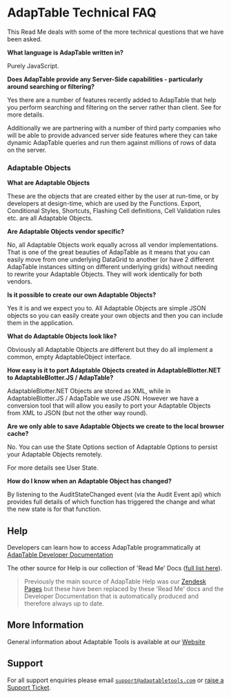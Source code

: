 # AdapTable Technical FAQ

This Read Me deals with some of the more technical questions that we have been asked.

**What language is AdapTable written in?**

Purely JavaScript.

**Does AdapTable provide any Server-Side capabilities - particularly around searching or filtering?**

Yes there are a number of features recently added to AdapTable that help you perform searching and filtering on the server rather than client.  See for more details.

Additionally we are partnering with a number of third party companies who will be able to provide advanced server side features where they can take dynamic AdapTable queries and run them against millions of rows of data on the server.

### Adaptable Objects

**What are Adaptable Objects**

These are the objects that are created either by the user at run-time, or by developers at design-time, which are used by the Functions. Export, Conditional Styles, Shortcuts, Flashing Cell definitions, Cell Validation rules etc. are all Adaptable Objects.

**Are Adaptable Objects vendor specific?**

No, all Adaptable Objects work equally across all vendor implementations. That is one of the great beauties of AdapTable as it means that you can easily move from one underlying DataGrid to another (or have 2 different AdapTable instances sitting on different underlying grids) without needing to rewrite your Adaptable Objects. They will work identically for both vendors.

**Is it possible to create our own Adaptable Objects?**

Yes it is and we expect you to. All Adaptable Objects are simple JSON objects so you can easily create your own objects and then you can include them in the application.

**What do Adaptable Objects look like?**

Obviously all Adaptable Objects are different but they do all implement a common, empty AdaptableObject interface. 

**How easy is it to port Adaptable Objects created in AdaptableBlotter.NET to AdaptableBlotter.JS / AdapTable?**

AdaptableBlotter.NET Objects are stored as XML, while in AdaptableBlotter.JS / AdapTable we use JSON. However we have a conversion tool that will allow you easily to port your Adaptable Objects from XML to JSON (but not the other way round).

**Are we only able to save Adaptable Objects we create to the local browser cache?**

No. You can use the State Options section of Adaptable Options to persist your Adaptable Objects remotely.

For more details see User State.

**How do I know when an Adaptable Object has changed?**

By listening to the AuditStateChanged event (via the Audit Event api) which provides full details of which function has triggered the change and what the new state is for that function. 


## Help

Developers can learn how to access AdapTable programmatically at [AdapTable Developer Documentation](https://api.adaptabletools.com) 

The other source for Help is our collection of 'Read Me' Docs ([full list here](https://github.com/AdaptableTools/adaptable/blob/master/packages/adaptable/readme/readme-list.md)).

> Previously the main source of AdapTable Help was our [Zendesk Pages](https://adaptabletools.zendesk.com/hc/en-us/articles/360007083017-Help-) but these have been replaced by these 'Read Me' docs and the Developer Documentation that is automatically produced and therefore always up to date.

## More Information

General information about Adaptable Tools is available at our [Website](http://www.adaptabletools.com) 

## Support

For all support enquiries please email [`support@adaptabletools.com`](mailto:support@adaptabletools.com) or [raise a Support Ticket](https://adaptabletools.zendesk.com/hc/en-us/requests/new).
